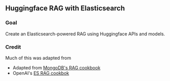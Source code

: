 ## Huggingface RAG with Elasticsearch

### Goal

Create an Elasticsearch-powered RAG using Huggingface APIs and models.

### Credit

Much of this was adapted from
* Adapted from [MongoDB's RAG cookbook](https://huggingface.co/learn/cookbook/rag_with_hugging_face_gemma_mongodb)
* OpenAI's [ES RAG cookbok](https://github.com/openai/openai-cookbook/blob/main/examples/vector_databases/elasticsearch/elasticsearch-retrieval-augmented-generation.ipynb)